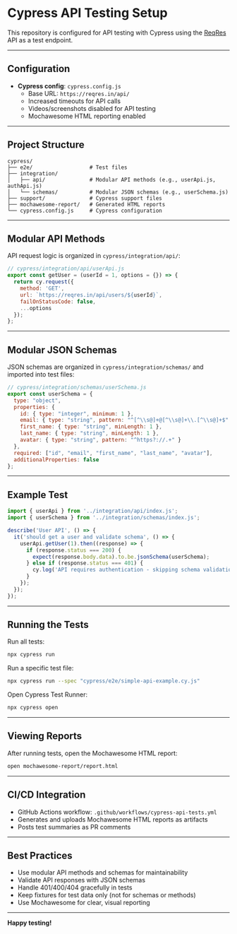# Cypress API Testing Setup

This repository is configured for API testing with Cypress using the [ReqRes](https://reqres.in/) API as a test endpoint.

---

## Configuration

- **Cypress config**: `cypress.config.js`
  - Base URL: `https://reqres.in/api/`
  - Increased timeouts for API calls
  - Videos/screenshots disabled for API testing
  - Mochawesome HTML reporting enabled

---

## Project Structure

```
cypress/
├── e2e/                  # Test files
├── integration/
│   ├── api/              # Modular API methods (e.g., userApi.js, authApi.js)
│   └── schemas/          # Modular JSON schemas (e.g., userSchema.js)
├── support/              # Cypress support files
├── mochawesome-report/   # Generated HTML reports
└── cypress.config.js     # Cypress configuration
```

---

## Modular API Methods

API request logic is organized in `cypress/integration/api/`:

```js
// cypress/integration/api/userApi.js
export const getUser = (userId = 1, options = {}) => {
  return cy.request({
    method: 'GET',
    url: `https://reqres.in/api/users/${userId}`,
    failOnStatusCode: false,
    ...options
  });
};
```

---

## Modular JSON Schemas

JSON schemas are organized in `cypress/integration/schemas/` and imported into test files:

```js
// cypress/integration/schemas/userSchema.js
export const userSchema = {
  type: "object",
  properties: {
    id: { type: "integer", minimum: 1 },
    email: { type: "string", pattern: "^[^\\s@]+@[^\\s@]+\\.[^\\s@]+$" },
    first_name: { type: "string", minLength: 1 },
    last_name: { type: "string", minLength: 1 },
    avatar: { type: "string", pattern: "^https?://.+" }
  },
  required: ["id", "email", "first_name", "last_name", "avatar"],
  additionalProperties: false
};
```

---

## Example Test

```js
import { userApi } from '../integration/api/index.js';
import { userSchema } from '../integration/schemas/index.js';

describe('User API', () => {
  it('should get a user and validate schema', () => {
    userApi.getUser(1).then((response) => {
      if (response.status === 200) {
        expect(response.body.data).to.be.jsonSchema(userSchema);
      } else if (response.status === 401) {
        cy.log('API requires authentication - skipping schema validation');
      }
    });
  });
});
```

---

## Running the Tests

Run all tests:
```bash
npx cypress run
```

Run a specific test file:
```bash
npx cypress run --spec "cypress/e2e/simple-api-example.cy.js"
```

Open Cypress Test Runner:
```bash
npx cypress open
```

---

## Viewing Reports

After running tests, open the Mochawesome HTML report:
```bash
open mochawesome-report/report.html
```

---

## CI/CD Integration

- GitHub Actions workflow: `.github/workflows/cypress-api-tests.yml`
- Generates and uploads Mochawesome HTML reports as artifacts
- Posts test summaries as PR comments

---

## Best Practices

- Use modular API methods and schemas for maintainability
- Validate API responses with JSON schemas
- Handle 401/400/404 gracefully in tests
- Keep fixtures for test data only (not for schemas or methods)
- Use Mochawesome for clear, visual reporting

---

**Happy testing!**
